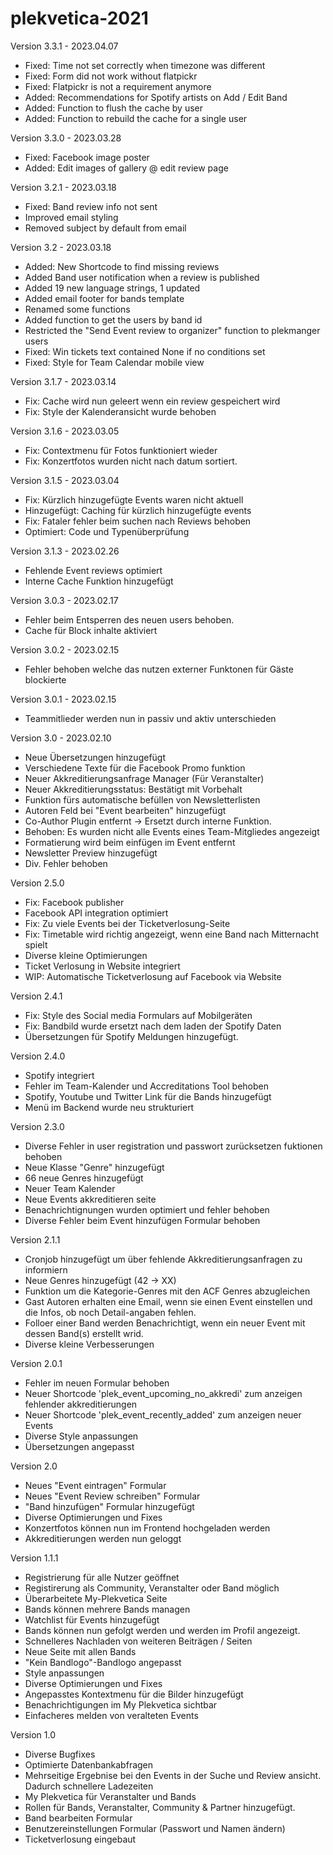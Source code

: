 # plekvetica-2021


Version 3.3.1 - 2023.04.07
- Fixed: Time not set correctly when timezone was different
- Fixed: Form did not work without flatpickr
- Fixed: Flatpickr is not a requirement anymore
- Added: Recommendations for Spotify artists on Add / Edit Band
- Added: Function to flush the cache by user
- Added: Function to rebuild the cache for a single user

Version 3.3.0 - 2023.03.28
- Fixed: Facebook image poster
- Added: Edit images of gallery @ edit review page

Version 3.2.1 - 2023.03.18
- Fixed: Band review info not sent
- Improved email styling
- Removed subject by default from email

Version 3.2 - 2023.03.18
- Added: New Shortcode to find missing reviews
- Added Band user notification when a review is published
- Added 19 new language strings, 1 updated
- Added email footer for bands template
- Renamed some functions
- Added function to get the users by band id
- Restricted the "Send Event review to organizer" function to plekmanger users
- Fixed: Win tickets text contained None if no conditions set
- Fixed: Style for Team Calendar mobile view

Version 3.1.7 - 2023.03.14
- Fix: Cache wird nun geleert wenn ein review gespeichert wird
- Fix: Style der Kalenderansicht wurde behoben

Version 3.1.6 - 2023.03.05
- Fix: Contextmenu für Fotos funktioniert wieder
- Fix: Konzertfotos wurden nicht nach datum sortiert.

Version 3.1.5 - 2023.03.04
- Fix: Kürzlich hinzugefügte Events waren nicht aktuell
- Hinzugefügt: Caching für kürzlich hinzugefügte events
- Fix: Fataler fehler beim suchen nach Reviews behoben
- Optimiert: Code und Typenüberprüfung 

Version 3.1.3 - 2023.02.26
- Fehlende Event reviews optimiert
- Interne Cache Funktion hinzugefügt

Version 3.0.3 - 2023.02.17
- Fehler beim Entsperren des neuen users behoben.
- Cache für Block inhalte aktiviert

Version 3.0.2 - 2023.02.15
- Fehler behoben welche das nutzen externer Funktonen für Gäste blockierte

Version 3.0.1 - 2023.02.15
- Teammitlieder werden nun in passiv und aktiv unterschieden

Version 3.0 - 2023.02.10
- Neue Übersetzungen hinzugefügt
- Verschiedene Texte für die Facebook Promo funktion
- Neuer Akkreditierungsanfrage Manager (Für Veranstalter)
- Neuer Akkreditierungsstatus: Bestätigt mit Vorbehalt
- Funktion fürs automatische befüllen von Newsletterlisten
- Autoren Feld bei "Event bearbeiten" hinzugefügt
- Co-Author Plugin entfernt -> Ersetzt durch interne Funktion.
- Behoben: Es wurden nicht alle Events eines Team-Mitgliedes angezeigt
- Formatierung wird beim einfügen im Event entfernt
- Newsletter Preview hinzugefügt
- Div. Fehler behoben

Version 2.5.0
- Fix: Facebook publisher
- Facebook API integration optimiert
- Fix: Zu viele Events bei der Ticketverlosung-Seite
- Fix: Timetable wird richtig angezeigt, wenn eine Band nach Mitternacht spielt
- Diverse kleine Optimierungen
- Ticket Verlosung in Website integriert
- WIP: Automatische Ticketverlosung auf Facebook via Website


Version 2.4.1
- Fix: Style des Social media Formulars auf Mobilgeräten
- Fix: Bandbild wurde ersetzt nach dem laden der Spotify Daten
- Übersetzungen für Spotify Meldungen hinzugefügt.

Version 2.4.0
- Spotify integriert
- Fehler im Team-Kalender und Accreditations Tool behoben
- Spotify, Youtube und Twitter Link für die Bands hinzugefügt
- Menü im Backend wurde neu strukturiert

Version 2.3.0
- Diverse Fehler in user registration und passwort zurücksetzen fuktionen behoben
- Neue Klasse "Genre" hinzugefügt
- 66 neue Genres hinzugefügt
- Neuer Team Kalender
- Neue Events akkreditieren seite
- Benachrichtignungen wurden optimiert und fehler behoben
- Diverse Fehler beim Event hinzufügen Formular behoben

Version 2.1.1
- Cronjob hinzugefügt um über fehlende Akkreditierungsanfragen zu informiern
- Neue Genres hinzugefügt (42 -> XX)
- Funktion um die Kategorie-Genres mit den ACF Genres abzugleichen
- Gast Autoren erhalten eine Email, wenn sie einen Event einstellen und die Infos, ob noch Detail-angaben fehlen.
- Folloer einer Band werden Benachrichtigt, wenn ein neuer Event mit dessen Band(s) erstellt wrid.
- Diverse kleine Verbesserungen

Version 2.0.1
- Fehler im neuen Formular behoben
- Neuer Shortcode 'plek_event_upcoming_no_akkredi' zum anzeigen fehlender akkreditierungen
- Neuer Shortcode 'plek_event_recently_added' zum anzeigen neuer Events
- Diverse Style anpassungen
- Übersetzungen angepasst

Version 2.0
- Neues "Event eintragen" Formular
- Neues "Event Review schreiben" Formular
- "Band hinzufügen" Formular hinzugefügt
- Diverse Optimierungen und Fixes
- Konzertfotos können nun im Frontend hochgeladen werden
- Akkreditierungen werden nun geloggt

Version 1.1.1

- Registrierung für alle Nutzer geöffnet
- Registirerung als Community, Veranstalter oder Band möglich
- Überarbeitete My-Plekvetica Seite
- Bands können mehrere Bands managen
- Watchlist für Events hinzugefügt
- Bands können nun gefolgt werden und werden im Profil angezeigt.
- Schnelleres Nachladen von weiteren Beiträgen / Seiten
- Neue Seite mit allen Bands
- "Kein Bandlogo"-Bandlogo angepasst
- Style anpassungen
- Diverse Optimierungen und Fixes
- Angepasstes Kontextmenu für die Bilder hinzugefügt
- Benachrichtigungen im My Plekvetica sichtbar
- Einfacheres melden von veralteten Events
 
Version 1.0

- Diverse Bugfixes
- Optimierte Datenbankabfragen
- Mehrseitige Ergebnise bei den Events in der Suche und Review ansicht. Dadurch schnellere Ladezeiten
- My Plekvetica für Veranstalter und Bands
- Rollen für Bands, Veranstalter, Community & Partner hinzugefügt.
- Band bearbeiten Formular
- Benutzereinstellungen Formular (Passwort und Namen ändern)
- Ticketverlosung eingebaut

